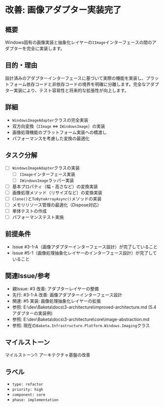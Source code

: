 # 改善: 画像アダプター実装完了

## 概要
Windows固有の画像実装と抽象化レイヤーの`IImage`インターフェースの間のアダプターを完全に実装します。

## 目的・理由
設計済みのアダプターインターフェースに基づいて実際の機能を実装し、プラットフォーム依存コードと非依存コードの境界を明確に分離します。完全なアダプター実装により、テスト容易性と将来的な拡張性が向上します。

## 詳細
- `WindowsImageAdapter`クラスの完全実装
- 双方向変換（`IImage` ⇔ `IWindowsImage`）の実装
- 画像処理機能のプラットフォーム実装への橋渡し
- パフォーマンスを考慮した変換の最適化

## タスク分解
- [ ] `WindowsImageAdapter`クラスの実装
  - [ ] `IImage`インターフェース実装
  - [ ] `IWindowsImage`ラッパー実装
- [ ] 基本プロパティ（幅・高さなど）の変換実装
- [ ] 画像処理メソッド（リサイズなど）の変換実装
- [ ] `Clone()`と`ToByteArrayAsync()`メソッドの実装
- [ ] メモリリソース管理の最適化（Dispose対応）
- [ ] 単体テストの作成
- [ ] パフォーマンステスト実施

## 前提条件
- Issue #3-1-A（画像アダプターインターフェース設計）が完了していること
- Issue #5-1（画像処理抽象化レイヤーのインターフェース設計）が完了していること

## 関連Issue/参考
- 親Issue: #3 改善: アダプターレイヤーの整備
- 先行: #3-1-A 改善: 画像アダプターインターフェース設計
- 関連: #5 実装: 画像処理抽象化レイヤーの拡張
- 参照: E:\dev\Baketa\docs\3-architecture\improved-architecture.md (5.4 アダプターの実装例)
- 参照: E:\dev\Baketa\docs\3-architecture\core\image-abstraction.md
- 参照: 現在の`Baketa.Infrastructure.Platform.Windows.Imaging`クラス

## マイルストーン
マイルストーン1: アーキテクチャ基盤の改善

## ラベル
- `type: refactor`
- `priority: high`
- `component: core`
- `phase: implementation`